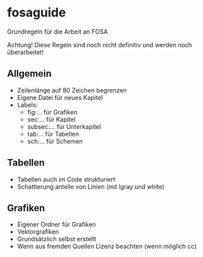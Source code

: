 fosaguide
=========

Grundregeln für die Arbeit an FOSA

Achtung! Diese Regeln sind noch nicht definitiv und werden noch überarbeitet! 

Allgemein
---------
 - Zeilenlänge auf 80 Zeichen begrenzen
 - Eigene Datei für neues Kapitel
 - Labels: 
   - fig:... für Grafiken
   - sec:... für Kapitel
   - subsec:... für Unterkapitel
   - tab:... für Tabellen
   - sch:... für Schemen

Tabellen
--------
 - Tabellen auch im Code strukturiert
 - Schattierung antelle von Linien (mit lgray und white)

Grafiken
--------
 - Eigener Ordner für Grafiken
 - Vektorgrafiken 
 - Grundsätzlich selbst erstellt
 - Wenn aus fremden Quellen Lizenz beachten (wenn möglich cc)

